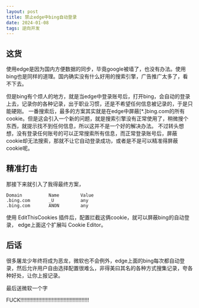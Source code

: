 ```yaml
---
layout: post
title: 禁止edge中bing自动登录
date: 2024-01-08
tags: 逆向开发
---
```


## 这货
使用edge是因为国内方便数据的同步，毕竟google被墙了，也没有办法。使用bing也是同样的道理。国内确实没有什么好用的搜索引擎，广告推广太多了，看不下去。

但是bing有个烦人的地方，就是当edge中登录账号后，打开bing，会自动的登录上去，记录你的各种记录，出于职业习惯，还是不希望任何信息被记录的，于是只能硬刚。
一番搜索后，最多的方案其实就是在edge中屏蔽[*.]bing.com的所有cookie。但是这会引入一个新的问题，就是搜索引擎没有正常使用了，稍微搜个东西，就提示找不到任何信息，所以这并不是一个好的解决办法。
不过转头想想，没有登录任何账号的可以正常搜索所有信息，而正常登录账号后，屏蔽cookie却无法搜索，那就不让它自动登录成功，或者是不是可以精准得屏蔽cookie呢。

## 精准打击
那接下来就引入了我得最终方案，
```
Domain          Name        Value
.bing.com       _U          any
.bing.com       ANON        any
```

使用 EditThisCookies 插件后，配置拦截这俩cookie，就可以屏蔽bing的自动登录， edge上面这个扩展叫 Cookie Editor。

## 后话
很多屠龙少年终将成为恶龙，微软也不会例外，edge上面的bing每次都自动登录，然后允许用户自由选择配置很难么，非得美曰其名的各种方式搜集记录，夸各种好处，让你上报记录。

最后送微软一个字

FUCK!!!!!!!!!!!!!!!!!!!!!!!!!!!!!!!!!!!!!!!!!!!!!!
